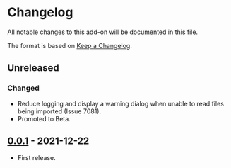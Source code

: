 # Changelog
All notable changes to this add-on will be documented in this file.

The format is based on [Keep a Changelog](https://keepachangelog.com/en/1.0.0/).

## Unreleased
### Changed
- Reduce logging and display a warning dialog when unable to read files being imported (Issue 7081).
- Promoted to Beta.

## [0.0.1] - 2021-12-22

- First release.

[0.0.1]: https://github.com/zaproxy/zap-extensions/releases/exim-v0.0.1
